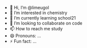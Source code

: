 - 👋 Hi, I’m @limeugol
- 👀 I’m interested in chemistry
- 🌱 I’m currently learning school21
- 💞️ I’m looking to collaborate on code
- 📫 How to reach me study
- 😄 Pronouns: ...
- ⚡ Fun fact: ...

<!---
limeugol/limeugol is a ✨ special ✨ repository because its `README.md` (this file) appears on your GitHub profile.
You can click the Preview link to take a look at your changes.
--->
